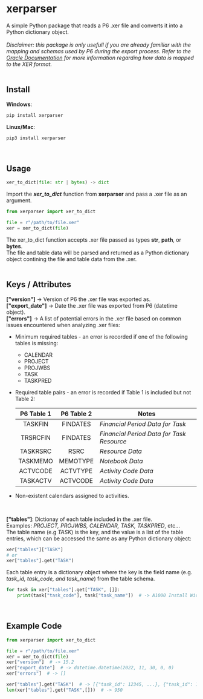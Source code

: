 # xerparser

A simple Python package that reads a P6 .xer file and converts it into a Python dictionary object.  
<br>
*Disclaimer: this package is only usefull if you are already familiar with the mapping and schemas used by P6 during the export process. 
Refer to the [Oracle Documentation]( https://docs.oracle.com/cd/F25600_01/English/Mapping_and_Schema/xer_import_export_data_map_project/index.htm) for more information regarding how data is mapped to the XER format.*  
<br>
## Install
**Windows**:
```bash
pip install xerparser
```
**Linux/Mac**: 
```bash
pip3 install xerparser
```
<br>  

## Usage  
```python
xer_to_dict(file: str | bytes) -> dict
```  
Import the ***xer_to_dict*** function from **xerparser**  and pass a .xer file as an argument.  
```python
from xerparser import xer_to_dict

file = r"/path/to/file.xer"
xer = xer_to_dict(file)
```
The xer_to_dict function accepts .xer file passed as types **str**, **path**, or **bytes**.  
The file and table data will be parsed and returned as a Python dictionary object contining the file and table data from the .xer.  
<br>
## Keys / Attributes 
**\["version"]** -> Version of P6 the .xer file was exported as.  
**\["export_date"]** -> Date the .xer file was exported from P6 (datetime object).  
**\["errors"]** -> A list of potential errors in the .xer file based on common issues encountered when analyzing .xer files:  
- Minimum required tables - an error is recorded if one of the following tables is missing:
  - CALENDAR
  - PROJECT
  - PROJWBS
  - TASK
  - TASKPRED  
- Required table pairs - an error is recorded if Table 1 is included but not Table 2:  
  
  | P6 Table 1       | P6 Table 2       | Notes    |
  | :-----------: |:-------------:|----------|
  | TASKFIN | FINDATES | *Financial Period Data for Task* |
  | TRSRCFIN | FINDATES | *Financial Period Data for Task Resource* |
  | TASKRSRC | RSRC | *Resource Data* |
  | TASKMEMO | MEMOTYPE | *Notebook Data* |
  | ACTVCODE | ACTVTYPE | *Activity Code Data* |
  | TASKACTV | ACTVCODE | *Activity Code Data* |

- Non-existent calendars assigned to activities.
<br>  
  
**\["tables"]**: Dictionay of each table included in the .xer file.  
Examples: *PROJECT, PROJWBS, CALENDAR, TASK, TASKPRED*, etc...  
The table name (e.g *TASK*) is the key, and the value is a list of the table entries, which can be accessed the same as any Python dictionary object:  
    
```python
xer["tables"]["TASK"]
# or
xer["tables"].get("TASK")
```  

Each table entry is a dictionary object where the key is the field name (e.g. *task_id, task_code, and task_name*) from the table schema.

```python
for task in xer["tables"].get["TASK", []]:  
    print(task["task_code"], task["task_name"])  # -> A1000 Install Widget
```  
<br>  

## Example Code
```python
from xerparser import xer_to_dict  

file = r"/path/to/file.xer"
xer = xer_to_dict(file)  
xer["version"]  # -> 15.2  
xer["export_date"]  # -> datetime.datetime(2022, 11, 30, 0, 0)  
xer["errors"]  # -> []  

xer["tables"].get("TASK")  # -> [{"task_id": 12345, ...}, {"task_id": 12346,...}]  
len(xer["tables"].get("TASK",[]))  # -> 950
```